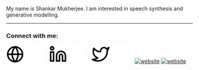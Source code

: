 My name is Shankar Mukherjee. I am interested in speech synthesis and generative modelling.


---
### Connect with me:

[![website](./img/globe-light.svg)](https://sankar-mukherjee.github.io/#gh-light-mode-only)
[![website](./img/globe-dark.svg)](https://sankar-mukherjee.github.io/#gh-dark-mode-only)
&nbsp;&nbsp;
[![website](./img/linkedin-light.svg)](https://www.linkedin.com/in/mukherjeesankar/#gh-light-mode-only)
[![website](./img/linkedin-dark.svg)](https://www.linkedin.com/in/mukherjeesankar/#gh-dark-mode-only)
&nbsp;&nbsp;
[![website](./img/twitter-light.svg)](https://twitter.com/sank_y#gh-light-mode-only)
[![website](./img/twitter-dark.svg)](https://twitter.com/sank_y#gh-dark-mode-only)
&nbsp;&nbsp;
[![website](./img/substack-light.svg)](https://sankar1535.substack.com#gh-light-mode-only)
[![website](./img/substack-dark.svg)](https://sankar1535.substack.com#gh-dark-mode-only)
